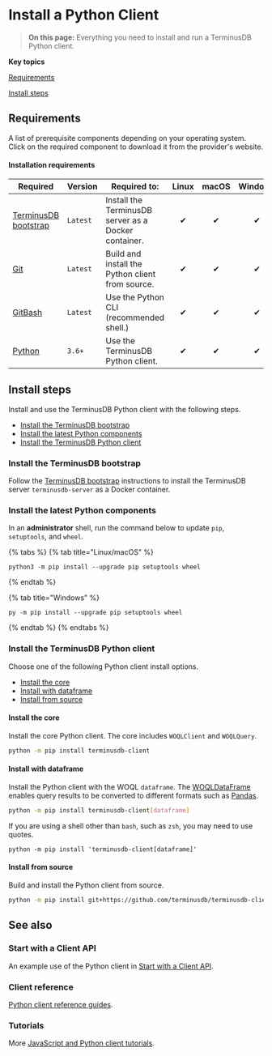 # Install a Python Client

> **On this page:** Everything you need to install and run a TerminusDB Python client.

**Key topics**

[Requirements](install-python-client.md#requirements)

[Install steps](install-python-client.md#install-steps)

## Requirements

A list of prerequisite components depending on your operating system. Click on the required component to download it from the provider's website.

#### Installation requirements

| Required                                                                                | Version  | Required to:                                         | Linux | macOS | Windows |
| --------------------------------------------------------------------------------------- | -------- | ---------------------------------------------------- | :---: | :---: | :-----: |
| [TerminusDB bootstrap](../../../terminusx/install/install/install-as-docker-container/) | `Latest` | Install the TerminusDB server as a Docker container. |   ✔   |   ✔   |    ✔    |
| [Git](https://git-scm.com/downloads)                                                    | `Latest` | Build and install the Python client from source.     |   ✔   |   ✔   |    ✔    |
| [GitBash](https://git-scm.com/downloads)                                                | `Latest` | Use the Python CLI (recommended shell.)              |   ✔   |   ✔   |    ✔    |
| [Python](https://www.python.org/downloads/)                                             | `3.6+`   | Use the TerminusDB Python client.                    |   ✔   |   ✔   |    ✔    |

## Install steps

Install and use the TerminusDB Python client with the following steps.

* [Install the TerminusDB bootstrap](install-python-client.md#install-the-terminusdb-bootstrap)
* [Install the latest Python components](install-python-client.md#install-the-latest-python-components)
* [Install the TerminusDB Python client](install-python-client.md#install-the-terminusdb-python-client)

### Install the TerminusDB bootstrap

Follow the [TerminusDB bootstrap](../../../terminusx/install/install/install-as-docker-container/) instructions to install the TerminusDB server `terminusdb-server` as a Docker container.

### Install the latest Python components

In an **administrator** shell, run the command below to update `pip`, `setuptools`, and `wheel`.

{% tabs %}
{% tab title="Linux/macOS" %}
```
python3 -m pip install --upgrade pip setuptools wheel
```
{% endtab %}

{% tab title="Windows" %}
```
py -m pip install --upgrade pip setuptools wheel
```
{% endtab %}
{% endtabs %}

### Install the TerminusDB Python client

Choose one of the following Python client install options.

* [Install the core](install-python-client.md#install-the-core)
* [Install with dataframe](install-python-client.md#install-with-dataframe)
* [Install from source](install-python-client.md#install-from-source)

#### Install the core

Install the core Python client. The core includes `WOQLClient` and `WOQLQuery`.

```bash
python -m pip install terminusdb-client
```

#### Install with dataframe

Install the Python client with the WOQL `dataframe`. The [WOQLDataFrame](https://terminusdb.github.io/terminusdb/#/Intro\_Tutorials/Start\_With\_Python?id=woqldataframe) enables query results to be converted to different formats such as [Pandas](https://pandas.pydata.org/docs/reference/api/pandas.DataFrame.html).

```bash
python -m pip install terminusdb-client[dataframe]
```

If you are using a shell other than `bash`, such as `zsh`, you may need to use quotes.

```
python -m pip install 'terminusdb-client[dataframe]'
```

#### Install from source

Build and install the Python client from source.

```bash
python -m pip install git+https://github.com/terminusdb/terminusdb-client-python.git
```

## See also

### Start with a Client API

An example use of the Python client in [Start with a Client API](../../../terminusx/install/terminusx/start-with-a-client/).

### Client reference

[Python client reference guides](../../../terminusx/install/reference/reference-client/).

### Tutorials

More [JavaScript and Python client tutorials](../../../terminusx/install/reference/reference-client/).
